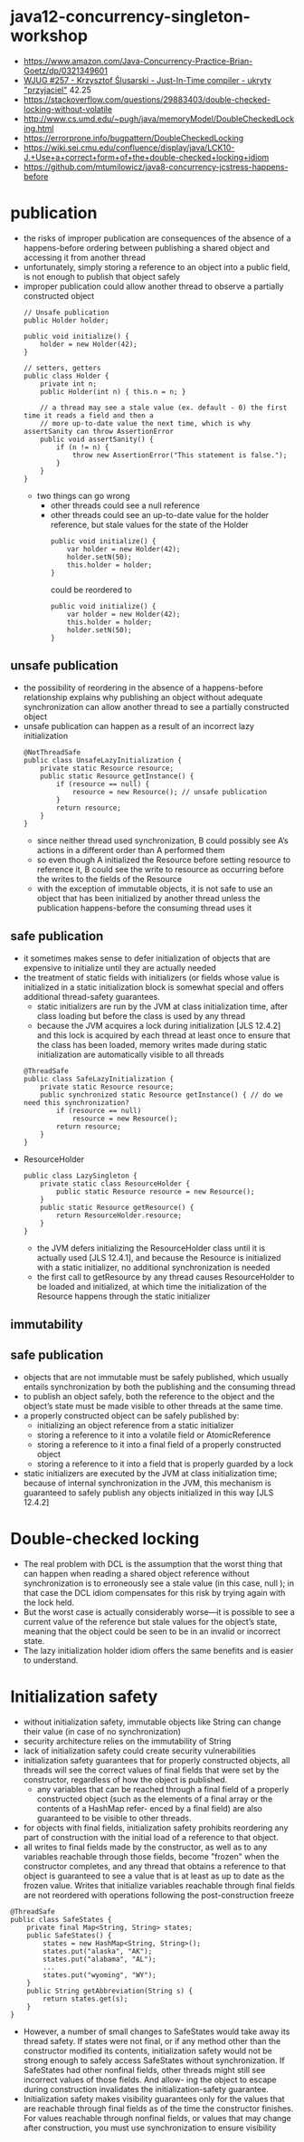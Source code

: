 # java12-concurrency-singleton-workshop

* https://www.amazon.com/Java-Concurrency-Practice-Brian-Goetz/dp/0321349601
* [WJUG #257 - Krzysztof Ślusarski - Just-In-Time compiler - ukryty "przyjaciel"](https://www.youtube.com/watch?v=f8zaYDJctTA) 42.25
* https://stackoverflow.com/questions/29883403/double-checked-locking-without-volatile
* http://www.cs.umd.edu/~pugh/java/memoryModel/DoubleCheckedLocking.html
* https://errorprone.info/bugpattern/DoubleCheckedLocking
* https://wiki.sei.cmu.edu/confluence/display/java/LCK10-J.+Use+a+correct+form+of+the+double-checked+locking+idiom
* https://github.com/mtumilowicz/java8-concurrency-jcstress-happens-before

# publication
* the risks of improper publication are consequences of the absence of a happens-before ordering between 
publishing a shared object and accessing it from another thread
* unfortunately, simply storing a reference to an object into a public field, is not enough to publish that 
object safely
* improper publication could allow another thread to observe a partially constructed object
    ```
    // Unsafe publication
    public Holder holder;
    
    public void initialize() {
        holder = new Holder(42);
    }
    
    // setters, getters
    public class Holder {
        private int n;
        public Holder(int n) { this.n = n; }
    
        // a thread may see a stale value (ex. default - 0) the first time it reads a field and then a 
        // more up-to-date value the next time, which is why assertSanity can throw AssertionError
        public void assertSanity() {
            if (n != n) {
                throw new AssertionError("This statement is false.");
            }
        }
    }
    ```
    * two things can go wrong
        * other threads could see a null reference
        * other threads could see an up-to-date value for the holder reference, but stale values for the 
        state of the Holder
            ```
            public void initialize() {
                var holder = new Holder(42);
                holder.setN(50);
                this.holder = holder;
            }
            ```
            could be reordered to
            ```
            public void initialize() {
                var holder = new Holder(42);
                this.holder = holder;
                holder.setN(50);
            }
            ```
## unsafe publication
* the possibility of reordering in the absence of a happens-before relationship explains why publishing an 
object without adequate synchronization can allow another thread to see a partially constructed object
* unsafe publication can happen as a result of an incorrect lazy initialization
    ```
    @NotThreadSafe
    public class UnsafeLazyInitialization {
        private static Resource resource;
        public static Resource getInstance() {
            if (resource == null) {
                resource = new Resource(); // unsafe publication
            }
            return resource;
        }
    }
    ```
    * since neither thread used synchronization, B could possibly see A’s actions in a different 
    order than A performed them 
    * so even though A initialized the Resource before setting resource to reference it, B could 
    see the write to resource as occurring before the writes to the fields of the Resource
    * with the exception of immutable objects, it is not safe to use an object that
      has been initialized by another thread unless the publication happens-before the consuming thread uses it
## safe publication
* it sometimes makes sense to defer initialization of objects that are expensive to initialize 
until they are actually needed
* the treatment of static fields with initializers (or fields whose value is initialized in a static 
initialization block is somewhat special and offers additional thread-safety guarantees. 
    * static initializers are run by the JVM at class initialization time, after class loading but 
    before the class is used by any thread
    * because the JVM acquires a lock during initialization [JLS 12.4.2] and this lock is acquired by 
    each thread at least once to ensure that the class has been loaded, memory writes made during static 
    initialization are automatically visible to all threads
    ```
    @ThreadSafe
    public class SafeLazyInitialization {
        private static Resource resource;
        public synchronized static Resource getInstance() { // do we need this synchronization?
            if (resource == null)
                resource = new Resource();
            return resource;
        }
    }
    ```
* ResourceHolder
    ```
    public class LazySingleton {
        private static class ResourceHolder {
            public static Resource resource = new Resource();
        }
        public static Resource getResource() {
            return ResourceHolder.resource;
        }
    }
    ```
    * the JVM defers initializing the ResourceHolder class until it is actually used [JLS 12.4.1], and because the
      Resource is initialized with a static initializer, no additional synchronization is
      needed
    * the first call to getResource by any thread causes ResourceHolder to be
      loaded and initialized, at which time the initialization of the Resource happens
      through the static initializer
## immutability
## safe publication
* objects that are not immutable must be safely published, which usually entails synchronization by both the 
publishing and the consuming thread
* to publish an object safely, both the reference to the object and the object’s state must be made visible 
to other threads at the same time. 
* a properly constructed object can be safely published by:
    * initializing an object reference from a static initializer
    * storing a reference to it into a volatile field or AtomicReference
    * storing a reference to it into a final field of a properly constructed object
    * storing a reference to it into a field that is properly guarded by a lock
* static initializers are executed by the JVM at class initialization time; because
  of internal synchronization in the JVM, this mechanism is guaranteed to safely
  publish any objects initialized in this way [JLS 12.4.2]        

# Double-checked locking
* The real problem with DCL is the assumption that the worst thing that can
  happen when reading a shared object reference without synchronization is to
  erroneously see a stale value (in this case, null ); in that case the DCL idiom
  compensates for this risk by trying again with the lock held. 
* But the worst case is
    actually considerably worse—it is possible to see a current value of the reference
    but stale values for the object’s state, meaning that the object could be seen to be
    in an invalid or incorrect state.
* The lazy initialization holder
  idiom offers the same benefits and is easier to understand.

# Initialization safety
* without initialization safety, immutable objects like String can change their value (in case of no synchronization)
* security architecture relies on the immutability of String
* lack of initialization safety could create security vulnerabilities
* initialization safety guarantees that for properly constructed objects, all
  threads will see the correct values of final fields that were set by the constructor, 
  regardless of how the object is published.
  * any variables that can be reached through a final field of a properly constructed object
  (such as the elements of a final array or the contents of a HashMap refer-
  enced by a final field) are also guaranteed to be visible to other threads. 
* for objects with final fields, initialization safety prohibits reordering any part
  of construction with the initial load of a reference to that object. 
* all writes to final fields made by the constructor, as well as to any variables reachable through those
  fields, become "frozen" when the constructor completes, and any thread that
  obtains a reference to that object is guaranteed to see a value that is at least as up
  to date as the frozen value. Writes that initialize variables reachable through final
  fields are not reordered with operations following the post-construction freeze
```
@ThreadSafe
public class SafeStates {
    private final Map<String, String> states;
    public SafeStates() {
        states = new HashMap<String, String>();
        states.put("alaska", "AK");
        states.put("alabama", "AL");
        ...
        states.put("wyoming", "WY");
    }
    public String getAbbreviation(String s) {
        return states.get(s);
    }
}
```
* However, a number of small changes to SafeStates would take away its
  thread safety. If states were not final, or if any method other than the constructor
  modified its contents, initialization safety would not be strong enough to safely
  access SafeStates without synchronization. If SafeStates had other nonfinal
  fields, other threads might still see incorrect values of those fields. And allow-
  ing the object to escape during construction invalidates the initialization-safety
  guarantee.
* Initialization safety makes visibility guarantees only for the values that
  are reachable through final fields as of the time the constructor finishes.
  For values reachable through nonfinal fields, or values that may change
  after construction, you must use synchronization to ensure visibility